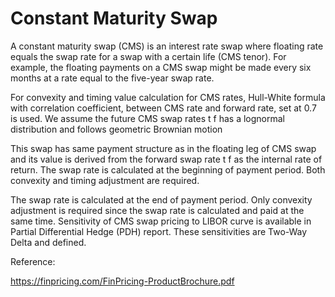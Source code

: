 # Constant Maturity Swap

A constant maturity swap (CMS) is an interest rate swap where floating rate equals the swap rate for a swap with a certain life (CMS tenor). For example, the floating payments on a CMS swap might be made every six months at a rate equal to the five-year swap rate.

For convexity and timing value calculation for CMS rates, Hull-White formula with correlation coefficient, between CMS rate and forward rate, set at 0.7 is used. We assume the future CMS swap rates t f has a lognormal distribution and follows geometric Brownian motion 

This swap has same payment structure as in the floating leg of CMS swap and its value is derived from the forward swap rate t f as the internal rate of return. The swap rate is calculated at the beginning of payment period. Both convexity and timing adjustment are required. 

The swap rate is calculated at the end of payment period. Only convexity adjustment is required since the swap rate is calculated and paid at the same time. Sensitivity of CMS swap pricing to LIBOR curve is available in Partial Differential Hedge (PDH) report. These sensitivities are Two-Way Delta and defined.

Reference:

https://finpricing.com/FinPricing-ProductBrochure.pdf
